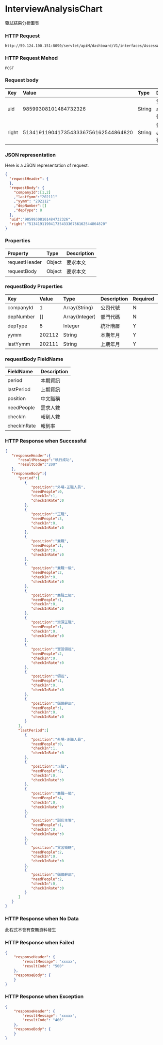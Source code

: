 # InterviewAnalysisChart
甄試結果分析圖表

### HTTP Request
```
http://59.124.100.151:8090/servlet/apiM/dashboard/V1/interfaces/AssessAnalysis/AssessAvgList
```

### HTTP Request Mehod
```
POST
```

### Request body
| Key | Value | Type | Description |
|:----------|:-------------|:-----|:------------|
| uid | 98599308101484732326 | String | 需透過apiLogin取得
| right | 51341911904173543336756162544864820 | String | 需透過apiLogin取得 |

### JSON representation

Here is a JSON representation of request.
```json
{
  "requestHeader": {
  },
  "requestBody": {
    "companyId":[1,2]
    ,"lastYymm":"202111"
    ,"yymm": "202112"
    ,"depNumber":[]
    ,"depType": 8
  },
  "uid":"98599308101484732326",
  "right":"51341911904173543336756162544864820"
}
```

### Properties
| Property | Type | Description |
|:---------|:-----|:------------|
| requestHeader | Object | 要求本文 |
| requestBody | Object | 要求本文 |

### requestBody Properties
| Key | Value | Type | Description | Required | Format |
|:----------|:-------------|:-----|:------------|:------------|:------------|
| companyId | 1 | Array(String) | 公司代號 | N | n/a |
| depNumber | [] | Array(Integer) | 部門代碼 | N | n/a |
| depType | 8 | Integer | 統計階層 | Y | n/a |
| yymm | 202112 | String | 本期年月 | Y | YYYYMM |
| lastYymm | 202111 | String | 上期年月 | Y | YYYYMM |

### requestBody FieldName
| FieldName | Description |
|:----------|:-------------|
| period | 本期資訊 |
| lastPeriod | 上期資訊 |
| position | 中文職稱 |
| needPeople | 需求人數 |
| checkIn | 報到人數 |
| checkInRate | 報到率 |

### HTTP Response when Successful
```json
{
   "responseHeader":{
      "resultMessage":"執行成功",
      "resultCode":"200"
   },
   "responseBody":{
      "period":[
         {
            "position":"外場-正職人員",
            "needPeople":0,
            "checkIn":1,
            "checkInRate":0
         },
         {
            "position":"正職",
            "needPeople":3,
            "checkIn":0,
            "checkInRate":0
         },
         {
            "position":"兼職",
            "needPeople":1,
            "checkIn":0,
            "checkInRate":0
         },
         {
            "position":"兼職一級",
            "needPeople":2,
            "checkIn":0,
            "checkInRate":0
         },
         {
            "position":"兼職二級",
            "needPeople":1,
            "checkIn":0,
            "checkInRate":0
         },
         {
            "position":"資深正職",
            "needPeople":1,
            "checkIn":0,
            "checkInRate":0
         },
         {
            "position":"實習領班",
            "needPeople":2,
            "checkIn":0,
            "checkInRate":0
         },
         {
            "position":"領班",
            "needPeople":1,
            "checkIn":0,
            "checkInRate":0
         },
         {
            "position":"儲備幹部",
            "needPeople":1,
            "checkIn":0,
            "checkInRate":0
         }
      ],
      "lastPeriod":[
         {
            "position":"外場-正職人員",
            "needPeople":0,
            "checkIn":1,
            "checkInRate":0
         },
         {
            "position":"正職",
            "needPeople":2,
            "checkIn":0,
            "checkInRate":0
         },
         {
            "position":"兼職一級",
            "needPeople":4,
            "checkIn":0,
            "checkInRate":0
         },
         {
            "position":"副店主管",
            "needPeople":1,
            "checkIn":0,
            "checkInRate":0
         },
         {
            "position":"實習領班",
            "needPeople":2,
            "checkIn":0,
            "checkInRate":0
         },
         {
            "position":"儲備幹部",
            "needPeople":2,
            "checkIn":0,
            "checkInRate":0
         }
      ]
   }
}
```

### HTTP Response when No Data
此程式不會有查無資料發生

### HTTP Response when Failed
```json
{
    "responseHeader": {
        "resultMessage": "xxxxx",
        "resultCode": "500"
    },
    "responseBody": {
    }
}
```

### HTTP Response when Exception
```json
{
    "responseHeader": {
        "resultMessage": "xxxxx",
        "resultCode": "406"
    },
    "responseBody": {
    }
}
```
